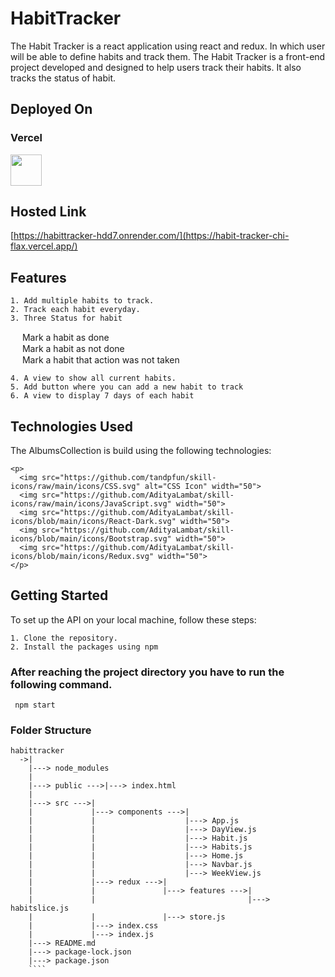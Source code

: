 # HabitTracker

The Habit Tracker is a react application using react and redux. In which user will be able to define habits and track them. The Habit Tracker is a front-end project developed and designed to help users track their habits. It also tracks the status of habit.

## Deployed On
### Vercel
<img src="https://github.com/AdityaLambat/skill-icons/blob/main/icons/Vercel-Dark.svg" width="50">

## Hosted Link
[https://habittracker-hdd7.onrender.com/](https://habit-tracker-chi-flax.vercel.app/)

## Features
```
1. Add multiple habits to track.
2. Track each habit everyday.
3. Three Status for habit
```
<img src="https://cdn-icons-png.flaticon.com/128/190/190411.png" width="15"> Mark a habit as done<br>
<img src="https://cdn-icons-png.flaticon.com/128/1828/1828843.png" width="15"> Mark a habit as not done<br>
<img src="https://cdn-icons-png.flaticon.com/128/1828/1828899.png" width="15"> Mark a habit that action was not taken   

```
4. A view to show all current habits.
5. Add button where you can add a new habit to track
6. A view to display 7 days of each habit
```
## Technologies Used

The AlbumsCollection is build using the following technologies:
````
<p>
  <img src="https://github.com/tandpfun/skill-icons/raw/main/icons/CSS.svg" alt="CSS Icon" width="50">
  <img src="https://github.com/AdityaLambat/skill-icons/raw/main/icons/JavaScript.svg" width="50">
  <img src="https://github.com/AdityaLambat/skill-icons/blob/main/icons/React-Dark.svg" width="50">
  <img src="https://github.com/AdityaLambat/skill-icons/blob/main/icons/Bootstrap.svg" width="50">
  <img src="https://github.com/AdityaLambat/skill-icons/blob/main/icons/Redux.svg" width="50">
</p>

````

## Getting Started

To set up the API on your local machine, follow these steps:
````
1. Clone the repository.
2. Install the packages using npm
````

### After reaching the project directory you have to run the following command.
````
 npm start
````

### Folder Structure

````
habittracker
  ->|           
    |---> node_modules 
    |                  
    |---> public --->|---> index.html
    |
    |---> src --->|
    |             |---> components --->|
    |             |                    |---> App.js
    |             |                    |---> DayView.js
    |             |                    |---> Habit.js
    |             |                    |---> Habits.js
    |             |                    |---> Home.js
    |             |                    |---> Navbar.js
    |             |                    |---> WeekView.js
    |             |---> redux --->|
    |             |               |---> features --->|
    |             |                                  |---> habitslice.js
    |             |               |---> store.js
    |             |---> index.css
    |             |---> index.js
    |---> README.md
    |---> package-lock.json
    |---> package.json
    ````
